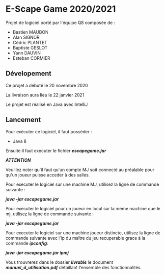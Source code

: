 # E-Scape Game 2020/2021
Projet de logiciel porté par l'équipe Q8 composée de :
  * Bastien MAUBON
  * Alan SIGNOR
  * Cédric PLANTET
  * Baptiste GESLOT
  * Yann DAUVIN 
  * Esteban CORMIER

## Dévelopement
Ce projet a debuté le 20 novembre 2020

La livraison aura lieu le 22 janvier 2021

Le projet est réalisé en Java avec IntelliJ

## Lancement

Pour exécuter ce logiciel, il faut posséder :

- Java 8

Ensuite il faut executer le fichier ***escapegame.jar***

***ATTENTION*** 

Veuillez noter qu'il faut qu'un compte MJ soit connecté au préalable pour qu'un
joueur puisse acceder à des salles.

Pour executer le logiciel sur une machine MJ, utilisez la ligne de commande suivante :

***java -jar escapegame.jar***

Pour executer le logiciel pour un joueur en local sur la meme machine que le mj, utilisez la ligne de commande suivante :

***java -jar escapegame.jar***

Pour executer le logiciel sur une machine joueur distincte, utilisez la ligne de commande suivante avec l'ip du maître du jeu recuperable grace à la commande ***ipconfig***:

***java -jar escapegame.jar ipmj***

Vous trouvrerez dans le dossier ***livrable*** le document ***manuel_d_utilisation.pdf*** détaillant l'ensemble des fonctionnalités.
